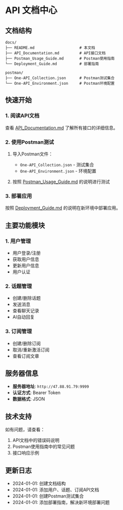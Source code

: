 # API 文档中心

## 文档结构

```
docs/
├── README.md                    # 本文档
├── API_Documentation.md         # API接口文档
├── Postman_Usage_Guide.md       # Postman使用指南
└── Deployment_Guide.md          # 部署指南

postman/
├── One-API_Collection.json      # Postman测试集合
└── One-API_Environment.json     # Postman环境配置
```

## 快速开始

### 1. 阅读API文档

查看 [API_Documentation.md](html/API_Documentation.md) 了解所有接口的详细信息。

### 2. 使用Postman测试

1. 导入Postman文件：
   - `One-API_Collection.json` - 测试集合
   - `One-API_Environment.json` - 环境配置

2. 按照 [Postman_Usage_Guide.md](./Postman_Usage_Guide.md) 的说明进行测试

### 3. 部署应用

按照 [Deployment_Guide.md](./Deployment_Guide.md) 的说明在新环境中部署应用。

## 主要功能模块

### 1. 用户管理
- 用户登录/注册
- 获取用户信息
- 更新用户信息
- 用户认证

### 2. 话题管理
- 创建/删除话题
- 发送消息
- 查看聊天记录
- AI自动回复

### 3. 订阅管理
- 创建/删除订阅
- 取消/重新激活订阅
- 查看订阅文章

## 服务器信息

- **服务器地址**: `http://47.88.91.79:9999`
- **认证方式**: Bearer Token
- **数据格式**: JSON

## 技术支持

如有问题，请查看：
1. API文档中的错误码说明
2. Postman使用指南中的常见问题
3. 接口响应示例

## 更新日志

- 2024-01-01: 创建文档结构
- 2024-01-01: 添加用户、话题、订阅API文档
- 2024-01-01: 创建Postman测试集合
- 2024-01-01: 添加部署指南，解决新环境部署问题
